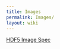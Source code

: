 ```yaml
---
title: Images
permalink: Images/
layout: wiki
---
```


[HDF5 Image
Spec](http://www.hdfgroup.org/HDF5/doc/ADGuide/ImageSpec.html)
